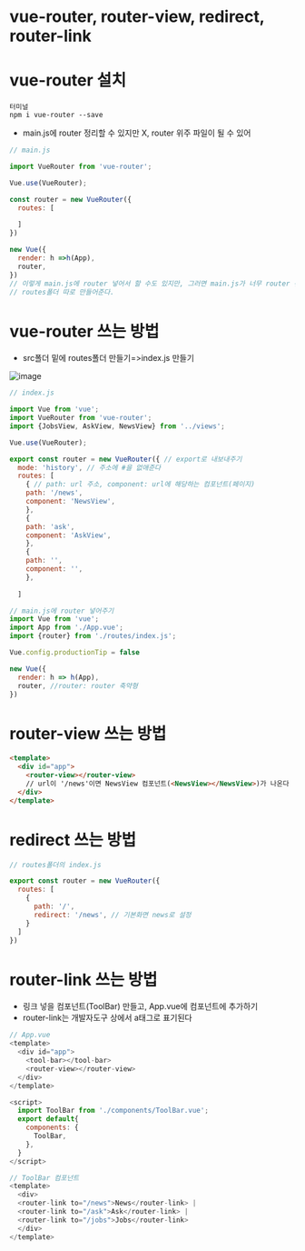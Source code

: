 # vue-router, router-view, redirect, router-link
# vue-router 설치
```
터미널
npm i vue-router --save
```
- main.js에 router 정리할 수 있지만 X, router 위주 파일이 될 수 있어 
```javascript
// main.js

import VueRouter from 'vue-router';

Vue.use(VueRouter);

const router = new VueRouter({
  routes: [
  
  ]
})

new Vue({
  render: h =>h(App),
  router,
})
// 이렇게 main.js에 router 넣어서 할 수도 있지만, 그러면 main.js가 너무 router 편향적인 파일이 되니까 
// routes폴더 따로 만들어준다.
```

# vue-router 쓰는 방법

- src폴더 밑에 routes폴더 만들기=>index.js 만들기

![image](https://user-images.githubusercontent.com/61729276/134804335-5ad8d30f-e411-4f2f-b7cd-c25a93dc6499.png)

```javascript
// index.js

import Vue from 'vue';
import VueRouter from 'vue-router';
import {JobsView, AskView, NewsView} from '../views';

Vue.use(VueRouter);

export const router = new VueRouter({ // export로 내보내주기
  mode: 'history', // 주소에 #을 없애준다
  routes: [
    { // path: url 주소, component: url에 해당하는 컴포넌트(페이지)
    path: '/news',
    component: 'NewsView',
    },
    { 
    path: 'ask',
    component: 'AskView',
    },
    { 
    path: '',
    component: '',
    },
    
  ]
```
```javascript
// main.js에 router 넣어주기
import Vue from 'vue';
import App from './App.vue';
import {router} from './routes/index.js';

Vue.config.productionTip = false

new Vue({
  render: h => h(App),
  router, //router: router 축약형
})

```

# router-view 쓰는 방법

```html
<template>
  <div id="app">
    <router-view></router-view>
    // url이 '/news'이면 NewsView 컴포넌트(<NewsView></NewsView>)가 나온다
  </div>
</template>
```

# redirect 쓰는 방법

```javascript
// routes폴더의 index.js

export const router = new VueRouter({
  routes: [
    {
      path: '/',
      redirect: '/news', // 기본화면 news로 설정
    }
  ]
})
```

# router-link 쓰는 방법
- 링크 넣을 컴포넌트(ToolBar) 만들고, App.vue에 컴포넌트에 추가하기
- router-link는 개발자도구 상에서 a태그로 표기된다
```javascript
// App.vue
<template>
  <div id="app">
    <tool-bar></tool-bar>
    <router-view></router-view>
  </div>
</template>

<script>
  import ToolBar from './components/ToolBar.vue';
  export default{
    components: {
      ToolBar,
    },
  }
</script>
```
```javascript
// ToolBar 컴포넌트
<template>
  <div>
  <router-link to="/news">News</router-link> |
  <router-link to="/ask">Ask</router-link> |
  <router-link to="/jobs">Jobs</router-link>
  </div>
</template>
```
